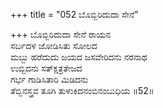 +++
title = "052 ಬೊಬ್ಬಿರಿದುದಾ ಸೇನೆ"

+++
ಬೊಬ್ಬಿರಿದುದಾ ಸೇನೆ ರಾಯನ  
ಸರ್ಬದಳ ಜೋಡಿಸಿತು ಸೋಲದ   
ಮಬ್ಬು ಹರೆದುದು ಜಯದ ಜಸವೇರಿದನು ನರನಾಥ  
ಉಬ್ಬಿದನು ಸತ್‍ಕ್ಷತ್ರತೇಜದ  
ಗರ್ಭ ಗಾಡಿಸಿತಾರಿ ಮಿಡಿದನು  
ತೆಬ್ಬಿನಸ್ತ್ರವ ತೂಗಿ ತುಳುಕಿದನಂಬಿನಂಬುಧಿಯ     ॥52॥